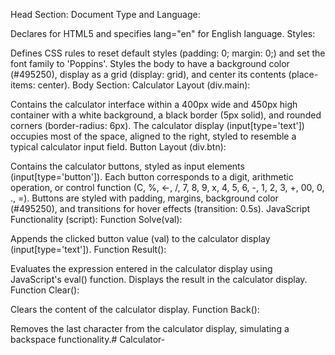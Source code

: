 Head Section:
Document Type and Language:

Declares <!DOCTYPE html> for HTML5 and specifies lang="en" for English language.
Styles:

Defines CSS rules to reset default styles (padding: 0; margin: 0;) and set the font family to 'Poppins'.
Styles the body to have a background color (#495250), display as a grid (display: grid), and center its contents (place-items: center).
Body Section:
Calculator Layout (div.main):

Contains the calculator interface within a 400px wide and 450px high container with a white background, a black border (5px solid), and rounded corners (border-radius: 6px).
The calculator display (input[type='text']) occupies most of the space, aligned to the right, styled to resemble a typical calculator input field.
Button Layout (div.btn):

Contains the calculator buttons, styled as input elements (input[type='button']).
Each button corresponds to a digit, arithmetic operation, or control function (C, %, ←, /, 7, 8, 9, x, 4, 5, 6, -, 1, 2, 3, +, 00, 0, ., =).
Buttons are styled with padding, margins, background color (#495250), and transitions for hover effects (transition: 0.5s).
JavaScript Functionality (script):
Function Solve(val):

Appends the clicked button value (val) to the calculator display (input[type='text']).
Function Result():

Evaluates the expression entered in the calculator display using JavaScript's eval() function.
Displays the result in the calculator display.
Function Clear():

Clears the content of the calculator display.
Function Back():

Removes the last character from the calculator display, simulating a backspace functionality.# Calculator-
